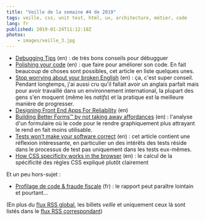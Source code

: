 ```yaml
---
title: "Veille de la semaine #4 de 2019"
tags: veille, css, unit test, html, ux, architecture, métier, code
lang: fr
published: 2019-01-24T11:12:18Z
photos:
    - images/veille_3.jpg
---
```

* [Debugging Tips](https://blog.isquaredsoftware.com/2019/01/blogged-answers-debugging-tips/) (en)&nbsp;: de très bons conseils pour débugguer
* [Polishing your code](https://marcelpociot.de/blog/polish-your-code) (en)&nbsp;: que faire pour améliorer son code. En fait beaucoup de choses sont possibles, cet article en liste quelques unes.
* [Stop worrying about your broken English](https://themsaid.com/stop-worrying-about-your-broken-english) (en)&nbsp;: ça, c'est super conseil. Pendant longtemps, j'ai aussi cru qu'il fallait avoir un anglais parfait mais pour avoir travaillé dans un environnement international, la plupart des gens s'en moquent (même les *natifs*) et la pratique est la meilleure manière de progresser.
* [Designing Front End Apps For Reliability](https://benmccormick.org/2019/01/21/designing-for-reliability) (en)
* [Building Better Forms™ by not taking away affordances](https://www.bram.us/2019/01/18/building-better-forms-by-not-taking-away-affordances/) (en)&nbsp;: l'analyse d'un formulaire où le code pour le rendre graphiquement plus attrayant le rend en fait moins utilisable.
* [Tests won’t make your software correct](https://codewithoutrules.com/2018/12/12/tests-are-not-enough/) (en)&nbsp;: cet article contient une réflexion intéressante, en particulier un des intérêts des tests réside dans le processus de test pas uniquement dans les tests eux-mêmes.
* [How CSS specificity works in the browser](https://medium.freecodecamp.org/how-css-specificity-works-in-the-browser-3a7504176eda) (en)&nbsp;: le calcul de la spécificité des règles CSS expliqué plutôt clairement

Et un peu hors-sujet&nbsp;:

* [Profilage de code & fraude fiscale](https://grisebouille.net/profilage-de-code-fraude-fiscale/) (fr)&nbsp;: le rapport peut paraître lointain et pourtant…

(En plus du [flux RSS global](/rss.xml), les billets *veille*
et uniquement ceux là sont listés dans le [flux RSS correspondant](/rss/veille.xml))

